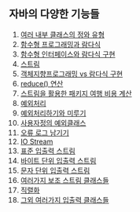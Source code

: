 ## 자바의 다양한 기능들

01. [여러 내부 클래스의 정와 유형]()
02. [함수형 프로그래밍과 람다식]()
03. [함수형 인터페이스와 람다식 구현]()
04. [스트림]()
05. [객체지향프로그래밍 vs 람다식 구현]()
06. [reduce() 연산]()
07. [스트림을 활용한 패키지 여행 비용 계산]()
08. [예외처리]()
09. [예외처리하기와 미루기]()
10. [사용자정의 예외클래스]()
11. [오류 로그 남기기]()
12. [IO Stream]()
13. [표준 입출력 스트림]()
14. [바이트 단위 입출력 스트림]()
15. [문자 단위 입출력 스트림]()
16. [여러가지 보조 스트림 클래스들]()
17. [직렬화]()
18. [그외 여러가지 입출력 클래스들]()